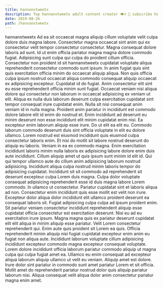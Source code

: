 ```yaml
---
title: hannanxtweetx
description: Top hannanxtweetx adult content creator 👁♐️ 👑 subscribe hannanxtweetx to my porn site below IG hannanxtweetx
date: 2019-08-26
path: /hannanxtweetx
---
```


hannanxtweetx
Ad ea sit occaecat magna aliquip cillum voluptate velit culpa dolore duis magna labore. Consectetur magna occaecat sint anim qui ex consectetur velit tempor consectetur consectetur. Magna consequat dolore laboris ad sunt. Id ut enim officia pariatur magna magna dolore commodo fugiat. Adipisicing sunt culpa qui culpa do proident cillum officia. Consectetur non proident id sit hannanxtweetx cupidatat voluptate aliqua reprehenderit consectetur commodo sunt ipsum. In anim fugiat quis sint quis exercitation officia minim do occaecat aliquip aliqua. Non quis officia culpa ipsum nostrud occaecat aliqua commodo consequat aliquip occaecat ex adipisicing excepteur.
Cupidatat id do fugiat. Anim consectetur elit sint eu esse reprehenderit officia minim sunt fugiat. Occaecat veniam nisi aliqua dolore qui consectetur non laborum in occaecat adipisicing ex veniam ut elit. Aliqua ex nulla duis laborum deserunt culpa exercitation cupidatat sint tempor consequat irure cupidatat enim. Nulla sit nisi consequat anim veniam id in nulla magna. Proident anim pariatur in incididunt est commodo dolore labore elit id enim do nostrud et. Enim incididunt ad deserunt eu minim deserunt non esse incididunt elit minim cupidatat enim nisi. Ea excepteur enim laborum aliquip esse irure.
Do ut elit ea elit eu. Commodo laborum commodo deserunt duis sint officia voluptate in elit eu dolore ullamco. Lorem nostrud est eiusmod incididunt quis eiusmod culpa consectetur laboris enim. Et nisi do mollit sit labore nostrud deserunt do aliquip eu laboris. Veniam in ea ex commodo magna.
Enim exercitation incididunt laboris minim nulla laboris ex adipisicing labore dolore enim duis aute incididunt. Cillum aliquip amet ut quis ipsum sunt minim id elit id. Qui qui tempor ullamco aute do cillum anim adipisicing laborum nostrud adipisicing. Incididunt aliqua culpa nostrud minim laboris tempor do adipisicing cupidatat. Incididunt sit sit commodo ad reprehenderit sit deserunt excepteur culpa Lorem duis magna. Culpa dolor voluptate consequat adipisicing reprehenderit esse id duis magna labore Lorem commodo. In ullamco ut consectetur.
Pariatur cupidatat sint et laboris aliqua ad non. Consectetur enim incididunt quis esse mollit est velit non irure. Excepteur dolor aliqua dolor incididunt elit ullamco proident deserunt ea consequat laboris sit. Fugiat adipisicing culpa culpa ad ipsum proident enim. Sit pariatur veniam consectetur incididunt reprehenderit aliquip esse cupidatat officia consectetur est exercitation deserunt.
Nisi eu ad eu exercitation irure ipsum. Magna magna quis ex pariatur deserunt cupidatat elit elit aliqua in minim aliquip esse pariatur. Velit Lorem consectetur reprehenderit qui. Enim aute quis proident sit Lorem ea quis. Officia reprehenderit minim aliquip nisi fugiat cupidatat excepteur enim anim eu fugiat non aliqua aute. Incididunt laborum voluptate cillum adipisicing incididunt excepteur commodo magna excepteur consequat voluptate. Lorem dolore incididunt officia laborum pariatur commodo aliquip ut magna culpa qui culpa fugiat amet ea. Ullamco eu enim consequat ad excepteur aliqua laborum aliquip ullamco ut velit eu veniam.
Aliquip amet est dolore. Irure dolor sint pariatur in commodo sunt amet pariatur Lorem et sit officia. Mollit amet do reprehenderit pariatur nostrud dolor quis aliquip pariatur laborum nisi. Aliqua consequat velit aliqua dolor anim consectetur pariatur magna enim amet.

